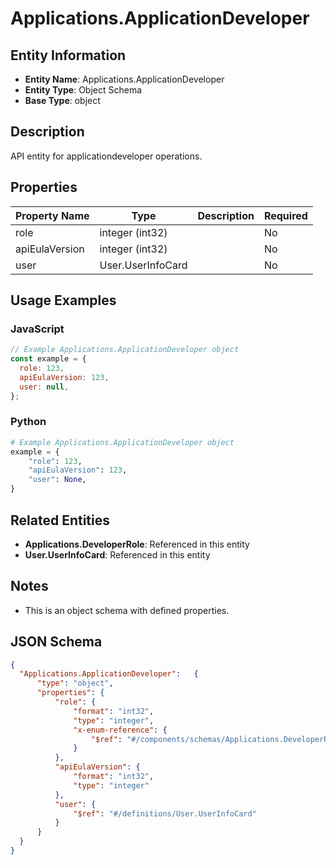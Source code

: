 # Applications.ApplicationDeveloper

## Entity Information
- **Entity Name**: Applications.ApplicationDeveloper
- **Entity Type**: Object Schema
- **Base Type**: object

## Description
API entity for applicationdeveloper operations.

## Properties

| Property Name | Type | Description | Required |
|---------------|------|-------------|----------|
| role | integer (int32) |  | No |
| apiEulaVersion | integer (int32) |  | No |
| user | User.UserInfoCard |  | No |

## Usage Examples

### JavaScript
```javascript
// Example Applications.ApplicationDeveloper object
const example = {
  role: 123,
  apiEulaVersion: 123,
  user: null,
};
```

### Python
```python
# Example Applications.ApplicationDeveloper object
example = {
    "role": 123,
    "apiEulaVersion": 123,
    "user": None,
}
```

## Related Entities
- **Applications.DeveloperRole**: Referenced in this entity
- **User.UserInfoCard**: Referenced in this entity

## Notes
- This is an object schema with defined properties.

## JSON Schema
```json
{
  "Applications.ApplicationDeveloper":   {
      "type": "object",
      "properties": {
          "role": {
              "format": "int32",
              "type": "integer",
              "x-enum-reference": {
                  "$ref": "#/components/schemas/Applications.DeveloperRole"
              }
          },
          "apiEulaVersion": {
              "format": "int32",
              "type": "integer"
          },
          "user": {
              "$ref": "#/definitions/User.UserInfoCard"
          }
      }
  }
}
```

